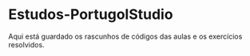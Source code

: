 # Estudos-PortugolStudio
 Aqui está guardado os rascunhos de códigos das aulas e os exercícios resolvidos.
